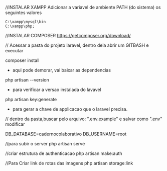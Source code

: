 
//INSTALAR XAMPP 
Adicionar a variavel de ambiente PATH (do sistema) os seguintes valores

	C:\xampp\mysql\bin
	C:\xampp\php;


//INSTALAR COMPOSER
https://getcomposer.org/download/

// Acessar a pasta do projeto laravel, dentro dela abrir um GITBASH e executar

composer install
- aqui pode demorar, vai baixar as dependencias 

php artisan --version 
- para verificar a versao instalada do lavavel

php artisan key:generate
- para gerar a chave de applicacao que o laravel precisa.

// dentro da pasta,buscar pelo arquivo: ".env.example" e salvar como ".env"  modificar 

DB_DATABASE=cadernocolaborativo
DB_USERNAME=root


//para subir o server
php artisan serve

//criar estrutura de authenticacao
php artisan make:auth

//Para Criar link de rotas das imagens
php artisan storage:link
